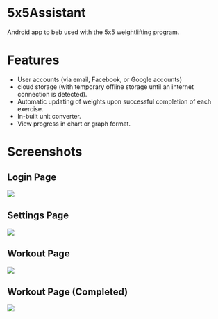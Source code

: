 # 5x5Assistant

Android app to beb used with the 5x5 weightlifting program.


# Features
- User accounts (via email, Facebook, or Google accounts)
- cloud storage (with temporary offline storage until an internet connection is detected).
- Automatic updating of weights upon successful completion of each exercise.
- In-built unit converter.
- View progress in chart or graph format.

# Screenshots
## Login Page
![](https://github.com/hitro11/5x5Assistant/blob/master/screenshots/login.png)

## Settings Page
![](https://github.com/hitro11/5x5Assistant/blob/master/screenshots/settings.png)

## Workout Page
![](https://github.com/hitro11/5x5Assistant/blob/master/screenshots/workoutEmpty.png)

## Workout Page (Completed)
![](https://github.com/hitro11/5x5Assistant/blob/master/screenshots/workoutFilled.png)
